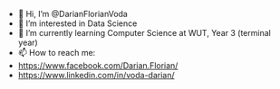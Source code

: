 - 👋 Hi, I’m @DarianFlorianVoda
- 👀 I’m interested in Data Science
- 🌱 I’m currently learning Computer Science at WUT, Year 3 (terminal year)
- 📫 How to reach me:
-   https://www.facebook.com/Darian.Florian/
-   https://www.linkedin.com/in/voda-darian/
